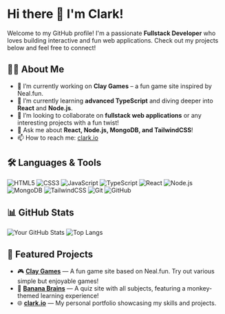 # Hi there 👋 I'm Clark!

Welcome to my GitHub profile! I'm a passionate **Fullstack Developer** who loves building interactive and fun web applications. Check out my projects below and feel free to connect!

## 🧑‍💻 About Me

- 🔭 I’m currently working on **Clay Games** – a fun game site inspired by Neal.fun.
- 🌱 I’m currently learning **advanced TypeScript** and diving deeper into **React** and **Node.js**.
- 👯 I’m looking to collaborate on **fullstack web applications** or any interesting projects with a fun twist!
- 💬 Ask me about **React, Node.js, MongoDB, and TailwindCSS**!
- 📫 How to reach me: [clark.io](https://clark.io)

## 🛠️ Languages & Tools

![HTML5](https://img.shields.io/badge/-HTML5-E34F26?style=flat&logo=html5&logoColor=white)
![CSS3](https://img.shields.io/badge/-CSS3-1572B6?style=flat&logo=css3)
![JavaScript](https://img.shields.io/badge/-JavaScript-F7DF1E?style=flat&logo=javascript&logoColor=black)
![TypeScript](https://img.shields.io/badge/-TypeScript-3178C6?style=flat&logo=typescript&logoColor=white)
![React](https://img.shields.io/badge/-React-61DAFB?style=flat&logo=react)
![Node.js](https://img.shields.io/badge/-Node.js-339933?style=flat&logo=node.js&logoColor=white)
![MongoDB](https://img.shields.io/badge/-MongoDB-47A248?style=flat&logo=mongodb&logoColor=white)
![TailwindCSS](https://img.shields.io/badge/-TailwindCSS-06B6D4?style=flat&logo=tailwindcss&logoColor=white)
![Git](https://img.shields.io/badge/-Git-F05032?style=flat&logo=git&logoColor=white)
![GitHub](https://img.shields.io/badge/-GitHub-181717?style=flat&logo=github)

## 📊 GitHub Stats

![Your GitHub Stats](https://github-readme-stats.vercel.app/api?username=itscl4rk&show_icons=true&hide_title=true&theme=radical)
![Top Langs](https://github-readme-stats.vercel.app/api/top-langs/?username=itscl4rk&layout=compact&theme=radical)

## 📂 Featured Projects

- 🎮 [**Clay Games**](https://github.com/itscl4rk/clay-games) — A fun game site based on Neal.fun. Try out various simple but enjoyable games!
- 🐒 [**Banana Brains**](https://github.com/itscl4rk/banana-brains) — A quiz site with all subjects, featuring a monkey-themed learning experience!
- 🌐 [**clark.io**](https://clark.io) — My personal portfolio showcasing my skills and projects.
